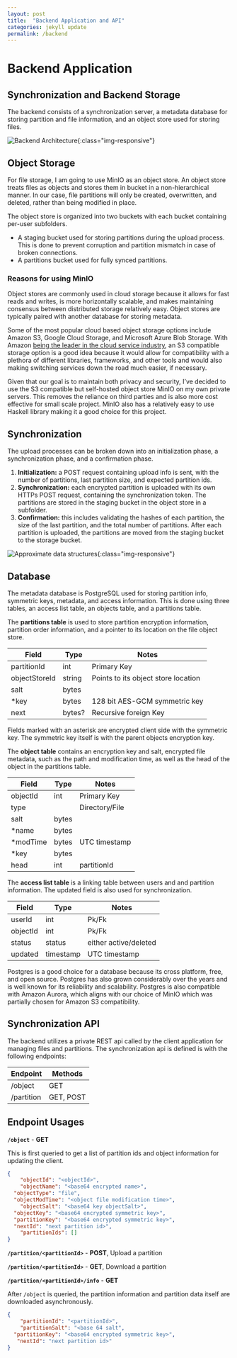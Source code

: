 ```yaml
---
layout: post
title:  "Backend Application and API"
categories: jekyll update
permalink: /backend
---
```

# Backend Application

## Synchronization and Backend Storage

The backend consists of a synchronization server, a metadata database for storing partition and file information, and an object store used for storing files.

![Backend Architecture](/assets/backend-flowchart.jpg){:class="img-responsive"}


## Object Storage

For file storage, I am going to use MinIO as an object store. An object store treats files as objects and stores them in bucket in a non-hierarchical manner. In our case, file partitions will only be created, overwritten, and deleted, rather than being modified in place.

The object store is organized into two buckets with each bucket containing per-user subfolders.

- A staging bucket used for storing partitions during the upload process. This is done to prevent corruption and partition mismatch in case of broken connections.
- A partitions bucket used for fully synced partitions.

### Reasons for using MinIO

Object stores are commonly used in cloud storage because it allows for fast reads and writes, is more horizontally scalable, and makes maintaining consensus between distributed storage relatively easy. Object stores are typically paired with another database for storing metadata.

Some of the most popular cloud based object storage options include Amazon S3, Google Cloud Storage, and Microsoft Azure Blob Storage. With Amazon [being the leader in the cloud service industry](https://www.srgresearch.com/articles/as-quarterly-cloud-spending-jumps-to-over-50b-microsoft-looms-larger-in-amazons-rear-mirror), an S3 compatible storage option is a good idea because it would allow for compatibility with a plethora of different libraries, frameworks, and other tools and would also making switching services down the road much easier, if necessary.

Given that our goal is to maintain both privacy and security, I’ve decided to use the S3 compatible but self-hosted object store MinIO on my own private servers. This removes the reliance on third parties and is also more cost effective for small scale project. MinIO also has a relatively easy to use Haskell library making it a good choice for this project.

## Synchronization

The upload processes can be broken down into an initialization phase, a synchronization phase, and a confirmation phase.

1. **Initialization:** a POST request containing upload info is sent, with the number of partitions, last partition size, and expected partition ids.
2. **Synchronization:** each encrypted partition is uploaded with its own HTTPs POST request, containing the synchronization token. The partitions are stored in the staging bucket in the object store in a subfolder.
3. **Confirmation:** this includes validating the hashes of each partition, the size of the last partition, and the total number of partitions. After each partition is uploaded, the partitions are moved from the staging bucket to the storage bucket.

![Approximate data structures](/assets/backend-objects.jpg){:class="img-responsive"}

## Database

The metadata database is PostgreSQL used for storing partition info, symmetric keys, metadata, and access information. This is done using three tables, an access list table, an objects table, and a partitions table.

The **partitions table** is used to store partition encryption information, partition order information, and a pointer to its location on the file object store.

| Field | Type | Notes |
| --- | --- | --- |
| partitionId | int | Primary Key |
| objectStoreId | string | Points to its object store location |
| salt | bytes |  |
| *key | bytes | 128 bit AES-GCM symmetric key |
| next | bytes? | Recursive foreign Key |

Fields marked with an asterisk are encrypted client side with the symmetric key. The symmetric key itself is with the parent objects encryption key.

The **object table** contains an encryption key and salt, encrypted file metadata, such as the path and modification time, as well as the head of the object in the partitions table.

| Field | Type | Notes |
| --- | --- | --- |
| objectId | int | Primary Key |
| type |  | Directory/File |
| salt | bytes |  |
| *name | bytes |  |
| *modTime | bytes | UTC timestamp |
| *key | bytes |  |
| head | int | partitionId |

The **access list table** is a linking table between users and and partition information. The updated field is also used for synchronization.

| Field | Type | Notes |
| --- | --- | --- |
| userId | int | Pk/Fk |
| objectId | int | Pk/Fk  |
| status | status | either active/deleted |
| updated | timestamp | UTC timestamp |

Postgres is a good choice for a database because its cross platform, free, and open source. Postgres has also grown considerably over the years and is well known for its reliability and scalability. Postgres is also compatible with Amazon Aurora, which aligns with our choice of MinIO which was partially chosen for Amazon S3 compatibility.

## Synchronization API

The backend utilizes a private REST api called by the client application for managing files and partitions. The synchronization api is defined is with the following endpoints:

| Endpoint | Methods |
| --- | --- |
| /object | GET |
| /partition  | GET, POST |

## Endpoint Usages

**`/object`** - **GET**

This is first queried to get a list of partition ids and object information for updating the client.

```json
{
	"objectId": "<objectId>",
	"objectName": "<base64 encrypted name>",
  "objectType": "file",
  "objectModTime": "<object file modification time>",
	"objectSalt": "<base64 key objectSalt>",
  "objectKey": "<base64 encrypted symmetric key>",
  "partitionKey": "<base64 encrypted symmetric key>",
  "nextId": "next partition id>",
	"partitionIds": []
}
```

**`/partition/<partitionId>`** - **POST**, Upload a partition

**`/partition/<partitionId>`** - **GET**, Download a partition

**`/partition/<partitionId>/info`** - **GET**

After `/object` is queried, the partition information and partition data itself are downloaded asynchronously.

```json
{
	"partitionId": "<partitionId>",
	"partitionSalt": "<base 64 salt",
  "partitionKey": "<base64 encrypted symmetric key>",
   "nextId": "next partition id>"
}
```
